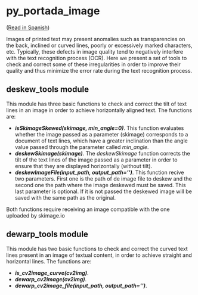 # py_portada_image

([Read in Spanish](README-es.md))

Images of printed text may present anomalies such as transparencies on the back, inclined or curved lines, poorly or excessively marked characters, etc. Typically, these defects in image quality tend to negatively interfere with the text recognition process (OCR). Here we present a set of tools to check and correct some of these irregularities in order to improve their quality and thus minimize the error rate during the text recognition process.

## deskew_tools module

This module has three basic functions to check and correct the tilt of text lines in an image in order to achieve horizontally aligned text. The functions are:

- ___isSkimageSkewed(skimage, min_angle=0)___. This function evaluates whether the image passed as a parameter (skimage) corresponds to a document of text lines, which have a greater inclination than the angle value passed through the parameter called _min_angle_.
- ___deskewSkimage(skimage)___. The _deskewSkimage_ function corrects the tilt of the text lines of the image passed as a parameter in order to ensure that they are displayed horizontally (without tilt).
- ___deskewImageFile(input_path, output_path='')___. This function recive two parameters. First one is the path of de image file to deskew and the second one the path where the image deskewed must be saved. This last parameter is optional. If it is not passed the deskewed image will be saved with the same path as the original. 

Both functions require receiving an image compatible with the one uploaded by skimage.io

## dewarp_tools module

This module has two basic functions to check and correct the curved text lines present in an image of textual content, in order to achieve straight and horizontal lines. The functions are:

- ___is_cv2image_curve(cv2img)___. 
- ___dewarp_cv2image(cv2img)___. 
- ___dewarp_cv2image_file(input_path, output_path='')___. 

